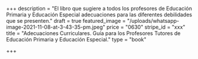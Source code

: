 +++
description = "El libro que sugiere a todos los profesores de Educación Primaria y Educación Especial adecuaciones para las diferentes debilidades que se presenten."
draft = true
featured_image = "/uploads/whatsapp-image-2021-11-08-at-3-43-35-pm.jpeg"
price = "0630"
stripe_id = "xxx"
title = "Adecuaciones Curriculares. Guía para los Profesores Tutores de Educación Primaria y Educación Especial."
type = "book"

+++
